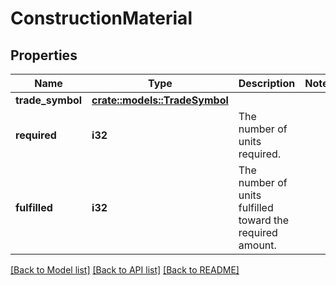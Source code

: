 # ConstructionMaterial

## Properties

Name | Type | Description | Notes
------------ | ------------- | ------------- | -------------
**trade_symbol** | [**crate::models::TradeSymbol**](TradeSymbol.md) |  | 
**required** | **i32** | The number of units required. | 
**fulfilled** | **i32** | The number of units fulfilled toward the required amount. | 

[[Back to Model list]](../README.md#documentation-for-models) [[Back to API list]](../README.md#documentation-for-api-endpoints) [[Back to README]](../README.md)


